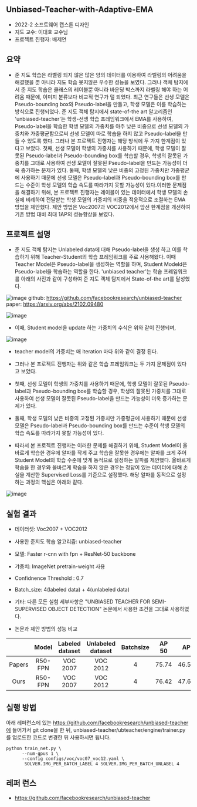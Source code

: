 ## Unbiased-Teacher-with-Adaptive-EMA

- 2022-2 소프트웨어 캡스톤 디자인
- 지도 교수: 이대호 교수님
- 프로젝트 진행자: 배제언

## 요약

 - 준 지도 학습은 라벨링 되지 않은 많은 양의 데이터를 이용하여 라벨링의 어려움을 해결했을 뿐 아니라 지도 학습 못지않은 우수한 성능을 보였다. 그러나 객체 탐지에서 준 지도 학습은 클래스의 레이블뿐 아니라 바운딩 박스까지 라벨링 해야 하는 어려움 때문에, 이미지 분류보다 비교적 연구가 덜 되었다. 최근 연구들은 선생 모델은 Pseudo-bounding box와 Pseudo-label을 만들고, 학생 모델은 이를 학습하는 방식으로 진행되었다. 준 지도 객체 탐지에서 state-of-the art 알고리즘인 'unbiased-teacher'는 학생-선생 학습 프레임워크에서 EMA를 사용하여, Pseudo-label을 학습한 학생 모델의 가중치를 아주 낮은 비중으로 선생 모델의 가중치와 가중평균함으로써 선생 모델이 따로 학습을 하지 않고 Pseudo-label을 만들 수 있도록 했다. 그러나 본 프로젝트 진행자는 해당 방식에 두 가지 한계점이 있다고 보았다. 첫째, 선생 모델이 학생의 가중치를 사용하기 때문에, 학생 모델이 잘못된 Pseudo-label과 Pseudo-bounding box를 학습할 경우, 학생의 잘못된 가중치를 그대로 사용하여 선생 모델이 잘못된 Pseudo-label을 만드는 가능성이 더욱 증가하는 문제가 있다. 둘째, 학생 모델의 낮은 비중의 고정된 가중치만 가중평균에 사용하기 때문에 선생 모델은 Pseudo-label과 Pseudo-bounding box를 만드는 수준이 학생 모델의 학습 속도를 따라가지 못할 가능성이 있다.이러한 문제점을 해결하기 위해, 본 프로젝트 진행자는 레이블이 있는 데이터에서 학생 모델의 손실에 비례하여 전달받는 학생 모델의 가중치의 비중을 적응적으로 조절하는 EMA 방법을 제안했다. 제안 방법은 Voc2007과 VOC2012에서 앞선 한계점을 개선하여 기존 방법 대비 최대 1AP의 성능향상을 보였다.

## 프로젝트 설명

- 준 지도 객체 탐지는 Unlabeled data에 대해 Pseudo-label을 생성 하고 이를 학습하기 위해 Teacher-Student의 학습 프레임워크를 주로 사용해왔다. 이때 Teacher Model은 Pseudo-label을 생성하는 역할을 하며, Student Modeld은 Pseudo-label을 학습하는 역할을 한다. 'unbiased teacher'는  학습 프레임워크를 아래의 사진과 같이 구성하여 준 지도 객체 탐지에서 State-of-the art를 달성했다. 

![image](https://user-images.githubusercontent.com/70766134/206851220-1bd69e52-a46c-4729-a464-e4535e2713c5.png)
github: https://github.com/facebookresearch/unbiased-teacher  
paper: https://arxiv.org/abs/2102.09480

![image](https://user-images.githubusercontent.com/70766134/206851619-cf17f3f4-d968-49c8-b321-d786e4aef2e0.png)
- 이때, Student model을 update 하는 가중치의 수식은 위와 같이 진행되며, 


![image](https://user-images.githubusercontent.com/70766134/206851620-9033983a-04e9-48f2-96e4-0bf42e9b8b0d.png)
- teacher model의 가중치는 매 iteration 마다 위와 같이 결정 된다. 

- 그러나 본 프로젝트 진행자는 위와 같은 학습 프레임워크는 두 가지 문제점이 있다고 보았다. 
- 첫째, 선생 모델이 학생의 가중치를 사용하기 때문에, 학생 모델이 잘못된 Pseudo-label과 Pseudo-bounding box를 학습할 경우, 학생의 잘못된 가중치를 그대로 사용하여 선생 모델이 잘못된 Pseudo-label을 만드는 가능성이 더욱 증가하는 문제가 있다. 
- 둘째, 학생 모델의 낮은 비중의 고정된 가중치만 가중평균에 사용하기 때문에 선생 모델은 Pseudo-label과 Pseudo-bounding box를 만드는 수준이 학생 모델의 학습 속도를 따라가지 못할 가능성이 있다.
- 따라서 본 프로젝트 진행자는 이러한 문제를 해결하기 위해, Student Model이 올바르게 학습한 경우에 알파를 작게 주고 학습을 잘못한 경우에는 알파를 크게 주어 Student Model의 학습 수준에 맞게 동적으로 설정하는 알파를 제안했다. 올바르게 학습을 한 경우와 올바르게 학습을 하지 않은 경우는 정답이 있는 데이터에 대해 손실을 계산한 Supervised Loss를 기준으로 설정했다. 해당 알파를 동적으로 설정하는 과정의 핵심은 아래와 같다.

![image](https://user-images.githubusercontent.com/70766134/206852165-cde01f25-1174-49f0-b018-584722d91567.png)



## 실험 결과

- 데이터셋: Voc2007 + VOC2012

- 사용한 준지도 학습 알고리즘: unbiased-teacher

- 모델: Faster r-cnn with fpn + ResNet-50 backbone

- 갸중치: ImageNet pretrain-weight 사용

- Confidnence Threshold : 0.7

- Batch_size: 4(labeled data) + 4(unlabeled data)

- 기타: 다른 모든 실험 세부사항은 "UNBIASED TEACHER FOR SEMI-SUPERVISED OBJECT DETECTION" 논문에서 사용한 조건을 그대로 사용하였다.  

- 논문과 제안 방법의 성능 비교

|          |      Model     |    Labeled dataset  |     Unlabeled dataset    |     Batchsize       |     AP 50     |    AP     |
|:-------: |:--------------:|:------------------: | :----------------------: | :-----------------: | :-----------: | :-------: |
|  Papers  |    R50-FPN     |      VOC 2007       |        VOC 2012          |        4            |     75.74     |   46.58   |
|  Ours    |    R50-FPN     |      VOC 2007       |        VOC 2012          |        4            |     76.42     |   47.61   |



## 실행 방법
아래 레퍼런스에 있는 https://github.com/facebookresearch/unbiased-teacher에 들어가서 git clone을 한 뒤, unbiased-teacher/ubteacher/engine/trainer.py
를 업로드한 코드로 변경한 뒤 사용하시면 됩니다.  
```
python train_net.py \
      --num-gpus 1 \
      --config configs/voc/voc07_voc12.yaml \
       SOLVER.IMG_PER_BATCH_LABEL 4 SOLVER.IMG_PER_BATCH_UNLABEL 4
```
## 레퍼 런스
- https://github.com/facebookresearch/unbiased-teacher

